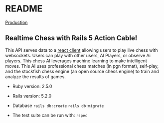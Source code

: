 # README

[Production](https://chess-machine.herokuapp.com)

## Realtime Chess with Rails 5 Action Cable!

This API serves data to a [react client](https://github.com/chadellison/chessClient)
allowing users to play live chess with websockets. Users can play with other users, AI Players, or observe Ai players. This chess AI leverages machine learning to make
intelligent moves. This AI uses professional chess matches (in pgn format),
self-play, and the stockfish chess engine (an open source chess engine) to train
and analyze the results of games.

* Ruby version: 2.5.0
* Rails version: 5.2.0

* Database
```rails db:create```
```rails db:migrate```

* The test suite can be run with:
```rspec```
